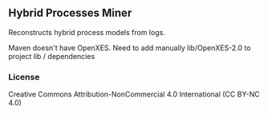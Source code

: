 ## Hybrid Processes Miner

Reconstructs hybrid process models from logs.

Maven doesn't have OpenXES. Need to add manually lib/OpenXES-2.0 to project lib / dependencies


### License
Creative Commons Attribution-NonCommercial 4.0 International (CC BY-NC 4.0)
